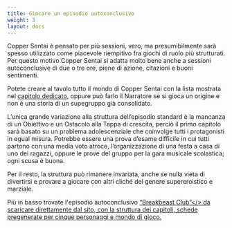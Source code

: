 ```yaml
---
title: Giocare un episodio autoconclusivo
weight: 3
layout: docs
---
```


Copper Sentai è pensato per più sessioni, vero, ma presumibilmente sarà spesso utilizzato come piacevole riempitivo fra giochi di ruolo più strutturati.
Per questo motivo Copper Sentai si adatta molto bene anche a sessioni autoconclusive di due o tre ore, piene di azione, citazioni e buoni sentimenti.

Potete creare al tavolo tutto il mondo di Copper Sentai con la lista mostrata nel <a href="/manuale/world-building/">capitolo dedicato</a>, oppure può farlo il Narratore se si gioca un origine e non è una storia di un supegruppo già consolidato.

L’unica grande variazione alla struttura dell’episodio standard è la mancanza di un Obiettivo e un Ostacolo alla Tappa di crescita, perciò il primo capitolo sarà basato su un problema adolescenziale che coinvolge tutti i protagonisti in egual misura. Potrebbe essere una prova d’esame difficile in cui tutti partono con una media voto atroce, l’organizzazione di una festa a casa di uno dei ragazzi, oppure le prove del gruppo per la gara musicale scolastica; ogni scusa è buona.

Per il resto, la struttura può rimanere invariata, anche se nulla vieta di divertirsi e provare a giocare con altri cliché del genere supereroistico e marziale.

Più in basso trovate l'episodio autoconclusivo <a href="/manuale/world-building/">“Breakbeast Club”</> da scaricare direttamente dal sito, con la struttura dei capitoli, schede pregenerate per cinque personaggi e mondo di gioco.